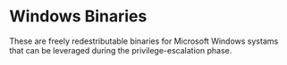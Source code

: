 # Windows Binaries
These are freely redestributable binaries for Microsoft Windows systams that can be leveraged during the privilege-escalation phase. 
